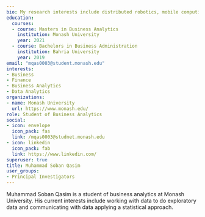 ```yaml
---
bio: My research interests include distributed robotics, mobile computing and programmable matter.
education:
  courses:
  - course: Masters in Business Analytics
    institution: Monash University
    year: 2021
  - course: Bachelors in Business Administration 
    institution: Bahria University
    year: 2019
email: "mqas0003@student.monash.edu"
interests:
- Business
- Finance
- Business Analytics
- Data Analytics
organizations:
- name: Monash University
  url: https://www.monash.edu/
role: Student of Business Analytics
social:
- icon: envelope
  icon_pack: fas
  link: /mqas0003@studnet.monash.edu
- icon: linkedin
  icon_pack: fab
  link: https://www.linkedin.com/
superuser: true
title: Muhammad Soban Qasim
user_groups:
- Principal Investigators
---
```


Muhammad Soban Qasim is a student of business analytics at Monash University. His current interests include working with data to do exploratory data and communicating with data applying a statistical approach. 



